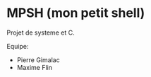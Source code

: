 MPSH (mon petit shell)
=====================

Projet de systeme et C.

Equipe:

* Pierre Gimalac
* Maxime Flin
